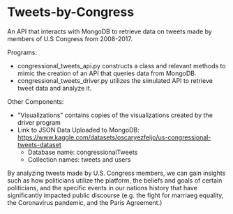 # Tweets-by-Congress
An API that interacts with MongoDB to retrieve data on tweets made by members of U.S Congress from 2008-2017.

Programs:
- congressional_tweets_api.py constructs a class and relevant methods to mimic the creation of an API that queries data from MongoDB.
- congressional_tweets_driver.py utilizes the simulated API to retrieve tweet data and analyze it.

Other Components:
- "Visualizations" contains copies of the visualizations created by the driver program
- Link to JSON Data Uploaded to MongoDB: https://www.kaggle.com/datasets/oscaryezfeijo/us-congressional-tweets-dataset 
  - Database name: congressionalTweets
  - Collection names: tweets and users

By analyzing tweets made by U.S. Congress members, we can gain insights such as how politicians utilize the platform, the beliefs and goals of certain politicians, and the specific events in our nations history that have significantly impacted public discourse (e.g. the fight for marriaeg equality, the Coronavirus pandemic, and the Paris Agreement.)

